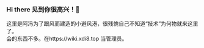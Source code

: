 ### Hi there 见到你很高兴！👋

这里是阿冯为了跟风而建造的小避风港，很残愧自己不知道“技术”为何物就来这里了。<br>
会的东西不多。在https://wiki.xdi8.top 当管理员。<br>


